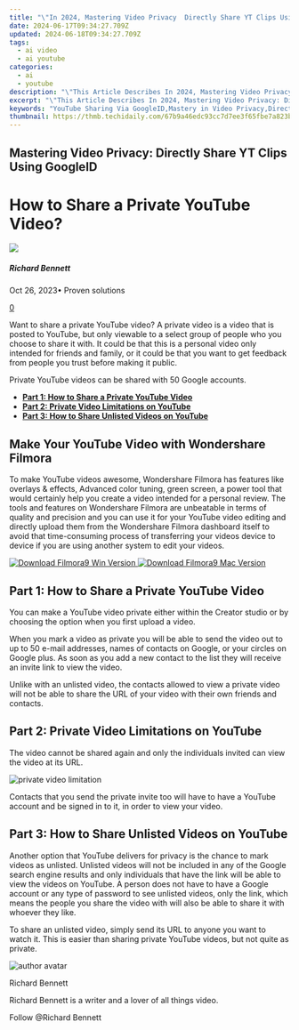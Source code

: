 ```yaml
---
title: "\"In 2024, Mastering Video Privacy  Directly Share YT Clips Using GoogleID\""
date: 2024-06-17T09:34:27.709Z
updated: 2024-06-18T09:34:27.709Z
tags:
  - ai video
  - ai youtube
categories:
  - ai
  - youtube
description: "\"This Article Describes In 2024, Mastering Video Privacy: Directly Share YT Clips Using GoogleID\""
excerpt: "\"This Article Describes In 2024, Mastering Video Privacy: Directly Share YT Clips Using GoogleID\""
keywords: "YouTube Sharing Via GoogleID,Mastery in Video Privacy,Direct Video Transfer,Sharing Online Videos,Protecting Video Privacy,Accessing YouTube Clips,GoogleID for YT Sharing"
thumbnail: https://thmb.techidaily.com/67b9a46edc93cc7d7ee3f65fbe7a823bf8c1214de87337d167efacd25af9eafd.jpg
---
```


## Mastering Video Privacy: Directly Share YT Clips Using GoogleID

# How to Share a Private YouTube Video?

![](https://images.wondershare.com/filmora/article-images/richard-bennett.jpg)

##### Richard Bennett

 Oct 26, 2023• Proven solutions

[0](#commentsBoxSeoTemplate)

Want to share a private YouTube video? A private video is a video that is posted to YouTube, but only viewable to a select group of people who you choose to share it with. It could be that this is a personal video only intended for friends and family, or it could be that you want to get feedback from people you trust before making it public.

Private YouTube videos can be shared with 50 Google accounts.

* [**Part 1: How to Share a Private YouTube Video**](#share)
* [**Part 2: Private Video Limitations on YouTube**](#limits)
* [**Part 3: How to Share Unlisted Videos on YouTube**](#unlisted)

## Make Your YouTube Video with Wondershare Filmora

To make YouTube videos awesome, Wondershare Filmora has features like overlays & effects, Advanced color tuning, green screen, a power tool that would certainly help you create a video intended for a personal review. The tools and features on Wondershare Filmora are unbeatable in terms of quality and precision and you can use it for your YouTube video editing and directly upload them from the Wondershare Filmora dashboard itself to avoid that time-consuming process of transferring your videos device to device if you are using another system to edit your videos.

[![Download Filmora9 Win Version](https://images.wondershare.com/filmora/guide/download-btn-win.jpg) ](https://tools.techidaily.com/wondershare/filmora/download/) [![Download Filmora9 Mac Version](https://images.wondershare.com/filmora/guide/download-btn-mac.jpg) ](https://tools.techidaily.com/wondershare/filmora/download/)

## **Part 1: How to Share a Private YouTube Video**

You can make a YouTube video private either within the Creator studio or by choosing the option when you first upload a video.

When you mark a video as private you will be able to send the video out to up to 50 e-mail addresses, names of contacts on Google, or your circles on Google plus. As soon as you add a new contact to the list they will receive an invite link to view the video.

Unlike with an unlisted video, the contacts allowed to view a private video will not be able to share the URL of your video with their own friends and contacts.

## **Part 2: Private Video Limitations on YouTube**

The video cannot be shared again and only the individuals invited can view the video at its URL.

 ![private video limitation](https://images.wondershare.com/filmora/article-images/private-video-limitation.gif)

 Contacts that you send the private invite too will have to have a YouTube account and be signed in to it, in order to view your video.

## **Part 3: How to Share Unlisted Videos on YouTube**

Another option that YouTube delivers for privacy is the chance to mark videos as unlisted. Unlisted videos will not be included in any of the Google search engine results and only individuals that have the link will be able to view the videos on YouTube. A person does not have to have a Google account or any type of password to see unlisted videos, only the link, which means the people you share the video with will also be able to share it with whoever they like.

To share an unlisted video, simply send its URL to anyone you want to watch it. This is easier than sharing private YouTube videos, but not quite as private.

![author avatar](https://images.wondershare.com/filmora/article-images/richard-bennett.jpg)

Richard Bennett

Richard Bennett is a writer and a lover of all things video.

Follow @Richard Bennett


<ins class="adsbygoogle"
     style="display:block"
     data-ad-format="autorelaxed"
     data-ad-client="ca-pub-7571918770474297"
     data-ad-slot="1223367746"></ins>



<ins class="adsbygoogle"
     style="display:block"
     data-ad-client="ca-pub-7571918770474297"
     data-ad-slot="8358498916"
     data-ad-format="auto"
     data-full-width-responsive="true"></ins>


